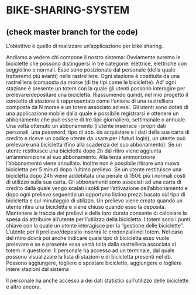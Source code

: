 # BIKE-SHARING-SYSTEM
## (check master branch for the code)

L’obiettivo è quello di realizzare un’applicazione per bike sharing.

Andiamo a vedere chi compone il nostro sistema: Ovviamente avremo le biciclette che possono distinguersi in tre categorie: elettrice, elettriche con seggiolino e normali. Esse sono posizionate dal personale (della quale tratteremo più avanti) nelle rastrelliere. Ogni stazione è costituita da una rastrelliera (composta da morse (di tre tipi come le biciclette). Ad’ ogni stazione è presente un totem con la quale gli utenti possono interagire per prelevare/depositare una bicicletta. Riassumendo quindi, nel mio progetto il concetto di stazione è rappresentato come l’unione di una rastrelliera composta da N morse e un totem associato ad essi. Gli utenti sono dotati di una applicazione mobile dalla quale è possibile registrarsi e ottenere un abbonamento che può essere di tre tipi: giornaliero, settimanale o annuale. Una volta ottenuto un abbonamento (l’utente inserisce i propri dati personali, una password, tipo di abb. da acquistare e i dati della sua carta di credito e riceve un codice utente da usare per i futuri login), un utente può prelevare una bicicletta (fino alla scadenza del suo abbonamento). Se un utente restituisce una bicicletta dopo 2h dal ritiro viene aggiunta un’ammonizione al suo abbonamento. Alla terza ammonizione l’abbonamento viene annullato. Inoltre non è possibile ritirare una nuova bicicletta per 5 minuti dopo l’ultimo prelievo. Se un utente restituisce una bicicletta dopo 24h viene addebitata una penale di 150€ più i normali costi di utilizzo sulla sua carta. Gli abbonamenti sono associati ad una carta di credito dalla quale vengo scalati i soldi per l’attivazione dell’abbonamento e dopo ogni prelievo seguendo un opportuno listino prezzi basato sul tipo di bicicletta e sul minutaggio di utilizzo. Un prelievo viene creato quando un utente ritira una bicicletta e viene chiuso quando esso la deposita. Mantenere la traccia dei prelievi e della loro durata consente di calcolare la spesa da attribuire all’utente per l’utilizzo della bicicletta. I totem sono i punti chiave con la quale un utente interagisce per la “gestione delle biciclette”. L’utente per il prelievo/deposito inserirà le credenziali nel totem. Nel caso del ritiro dovrà poi anche indicare quale tipo di bicicletta esso vuole prelevare e se è presente essa verrà tolta dalla rastrelliera associata al totem in questione. Il personale ha accesso ad un terminale, dal quale possono visualizzare la lista di stazioni e di bicicletta presenti nel db. Possono aggiungere, togliere o spostare biciclette, aggiungere o togliere intere stazioni dal sistema

Il personale ha anche accesso a dei dati statistici sull’utilizzo delle biciclette e altro ancora.
